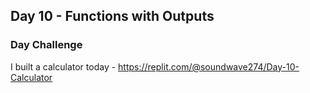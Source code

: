 ## Day 10 - Functions with Outputs

### Day Challenge

I built a calculator today - https://replit.com/@soundwave274/Day-10-Calculator
